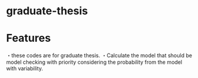 # graduate-thesis

# Features
・these codes are for graduate thesis. 
・Calculate the model that should be model checking with priority considering the probability from the model with variability.
